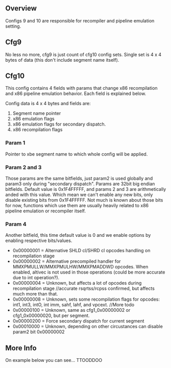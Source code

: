 ## Overview
Configs 9 and 10 are responsible for recompiler and pipeline emulation setting.

## Cfg9
No less no more, cfg9 is just count of cfg10 config sets. Single set is 4 x 4 bytes of data (this don't include segment name itself).

## Cfg10
This config contains 4 fields with params that change x86 recompilation and x86 pipeline emulation behavior. Each field is explained below.

Config data is 4 x 4 bytes and fields are:
1. Segment name pointer
2. x86 emulation flags
3. x86 emulation flags for secondary dispatch.
4. x86 recompilation flags

### Param 1
Pointer to xbe segment name to which whole config will be applied. 

### Param 2 and 3
Those params are the same bitfields, just param2 is used globally and param3 only during "secondary dispatch". Params are 32bit big endian bitfields.
Default value is 0x1F4FFFFF, and params 2 and 3 are arithmetically anded with this value. Which mean we can't enable any new bits, only disable existing bits from 0x1F4FFFFF. Not much is known about those bits for now, functions which use them are usually heavily related to x86 pipeline emulation or recompiler itself. 

### Param 4
Another bitfield, this time default value is 0 and we enable options by enabling respective bits/values.
* 0x00000001 = Alternative SHLD cl/SHRD cl opcodes handling on recompilation stage
* 0x00000002 = Alternative precompiled handler for MMXPMULLW/MMXPMULHW/MMXPMADDWD opcodes. When enabled, altivec is not used in those operations (could be more accurate due to int operation?).
* 0x00000004 = Unknown, but affects a lot of opcodes during recompilation stage //accurate rsqrtss/rcpss confirmed, but affects much more than that.
* 0x00000008 = Unknown, sets some recompilation flags for opcodes: int1, int3, intO, int imm, sahf, lahf, and vpcext. //More todo
* 0x00000100 = Unknown, same as cfg1_0x00000002 or cfg1_0x00000020, but per segment.
* 0x00000200 = Force secondary dispatch for current segment
* 0x00010000 = Unknown, depending on other circustances can disable param2 bit 0x00000002

## More Info
On example below you can see... TTOODDOO
